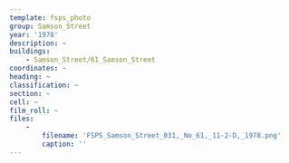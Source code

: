 ```yaml
---
template: fsps_photo
group: Samson_Street
year: '1978'
description: ~
buildings:
    - Samson_Street/61_Samson_Street
coordinates: ~
heading: ~
classification: ~
section: ~
cell: ~
film_roll: ~
files:
    -
        filename: 'FSPS_Samson_Street_031,_No_61,_11-2-D,_1978.png'
        caption: ''
---
```

